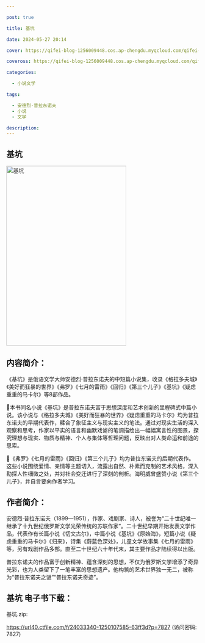 ```yaml
---

post: true

title: 基坑

date: 2024-05-27 20:14

cover: https://qifei-blog-1256009448.cos.ap-chengdu.myqcloud.com/qifei-blog/662605a20ea9cb14033cf097.jpg

coveross: https://qifei-blog-1256009448.cos.ap-chengdu.myqcloud.com/qifei-blog/662605a20ea9cb14033cf097.jpg

categories:

  - 小说文学

tags:

  - 安德烈·普拉东诺夫
  - 小说
  - 文学

description:
---
```


## 基坑
<img alt="基坑 " class="aligncenter loaded" data-was-processed="true" decoding="async" fetchpriority="high" height="471" src="https://qifei-blog-1256009448.cos.ap-chengdu.myqcloud.com/qifei-blog/662605a20ea9cb14033cf097.jpg " style="cursor: zoom-in;" width="314"/>

## 内容简介：

《基坑》是俄语文学大师安德烈·普拉东诺夫的中短篇小说集，收录《格拉多夫城》《美好而狂暴的世界》《弗罗》《七月的雷雨》《回归》《第三个儿子》《基坑》《疑虑重重的马卡尔》等8部作品。

📖本书同名小说《基坑》是普拉东诺夫富于思想深度和艺术创新的里程碑式中篇小说。该小说与《格拉多夫城》《美好而狂暴的世界》《疑虑重重的马卡尔》均为普拉东诺夫的早期代表作，糅合了象征主义与现实主义的笔法。通过对现实生活的深入观察和思考，作家以平实的语言和幽默戏谑的笔调描绘出一幅幅寓言性的图景，探究理想与现实、物质与精神、个人与集体等哲理问题，反映出对人类命运和前途的思索。

📖《弗罗》《七月的雷雨》《回归》《第三个儿子》均为普拉东诺夫的后期代表作。这些小说围绕爱情、亲情等主题切入，流露出自然、朴素而克制的艺术风格，深入勘探人性细微之处，并对社会变迁进行了深刻的剖析。海明威曾盛赞小说《第三个儿子》，并自言要向作者学习。

## 作者简介：

安德烈·普拉东诺夫（1899—1951），作家、戏剧家、诗人，被誉为“二十世纪唯一继承了十九世纪俄罗斯文学光荣传统的苏联作家”。二十世纪早期开始发表文学作品，代表作有长篇小说《切文古尔》，中篇小说《基坑》《原始海》，短篇小说《疑虑重重的马卡尔》《归来》，诗集《蔚蓝色深处》，儿童文学故事集《七月的雷雨》等，另有戏剧作品多部。直至二十世纪六十年代末，其主要作品才陆续得以出版。

普拉东诺夫的作品富于创新精神、蕴含深刻的思想，不仅为俄罗斯文学增添了奇异光彩，也为人类留下了一笔丰富的思想遗产。他构筑的艺术世界独一无二，被称为“普拉东诺夫之谜”“普拉东诺夫奇迹”。

## 基坑 电子书下载：
基坑.zip: 

https://url40.ctfile.com/f/24033340-1250107585-63ff3d?p=7827 (访问密码: 7827)
